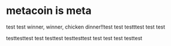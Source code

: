 # metacoin is meta

test
test
winner, winner, chicken dinner!!test
test
testttest
test
test

testtesttest
test
testtest
testtesttest
test
test
test
testtest
